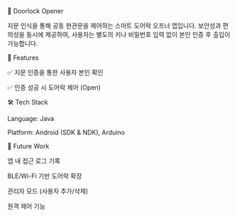 🔑 Doorlock Opener

지문 인식을 통해 공동 현관문을 제어하는 스마트 도어락 오프너 앱입니다.
보안성과 편의성을 동시에 제공하여, 사용자는 별도의 키나 비밀번호 입력 없이 본인 인증 후 출입이 가능합니다.

📌 Features

✅ 지문 인증을 통한 사용자 본인 확인

✅ 인증 성공 시 도어락 제어 (Open)

🛠 Tech Stack

Language: Java

Platform: Android (SDK & NDK), Arduino

🔮 Future Work

앱 내 접근 로그 기록

BLE/Wi-Fi 기반 도어락 확장

관리자 모드 (사용자 추가/삭제)

원격 제어 기능

